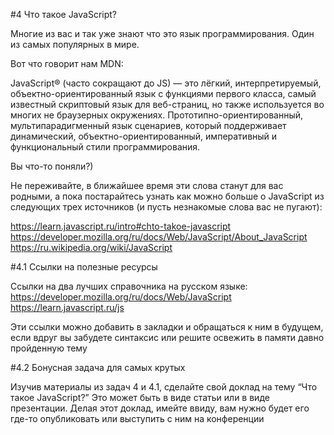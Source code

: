 #4 Что такое JavaScript? 

Многие из вас и так уже знают что это язык программирования. Один из самых популярных в мире. 

Вот что говорит нам MDN: 

JavaScript® (часто сокращают до JS) — это лёгкий, интерпретируемый, объектно-ориентированный язык с функциями первого класса, самый известный скриптовый язык для веб-страниц, но также используется во многих не браузерных окружениях. Прототипно-ориентированный, мультипарадигменный язык сценариев, который поддерживает динамический, объектно-ориентированный, императивный и функциональный стили программирования.

Вы что-то поняли?)

Не переживайте, в ближайшее время эти слова станут для вас родными, а пока постарайтесь узнать как можно больше о JavaScript из следующих трех источников (и пусть незнакомые слова вас не пугают):

https://learn.javascript.ru/intro#chto-takoe-javascript
https://developer.mozilla.org/ru/docs/Web/JavaScript/About_JavaScript
https://ru.wikipedia.org/wiki/JavaScript

#4.1 Ссылки на полезные ресурсы 

Ссылки на два лучших справочника на русском языке: 
https://developer.mozilla.org/ru/docs/Web/JavaScript
https://learn.javascript.ru/js

Эти ссылки можно добавить в закладки и обращаться к ним в будущем, если вдруг вы забудете синтаксис или решите освежить в памяти давно пройденную тему

#4.2 Бонусная задача для самых крутых

Изучив материалы из задач 4 и 4.1, сделайте свой доклад на тему “Что такое JavaScript?” 
Это может быть в виде статьи или в виде презентации. Делая этот доклад, имейте ввиду, вам нужно будет его где-то опубликовать или выступить с ним на конференции